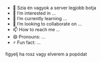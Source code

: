 - 👋 Szia én vagyok a server legjobb botja
- 👀 I’m interested in ...
- 🌱 I’m currently learning ...
- 💞️ I’m looking to collaborate on ...
- 📫 How to reach me ...
- 😄 Pronouns: ...
- ⚡ Fun fact: ...

<!---
Vicsikx/Vicsikx is a ✨ special ✨ repository because its `README.md` (this file) appears on your GitHub profile.
You can click the Preview link to take a look at your changes.
---> figyelj ha rosz vagy elverem a popódat
